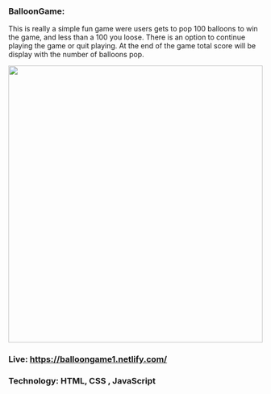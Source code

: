 ### BalloonGame:
This is really a simple fun game were users gets to pop 100 balloons to win the game, and less than a 100 you loose. There is an option to continue playing the game or quit playing. At the end of the game total score will be display with the number of balloons pop. 

  <img src='ballif.gif' width="100%"  height="550" />

 ### Live: https://balloongame1.netlify.com/

 ### Technology: HTML,  CSS , JavaScript